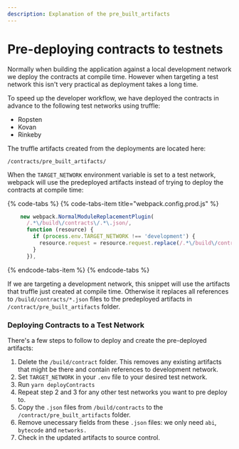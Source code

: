 ```yaml
---
description: Explanation of the pre_built_artifacts
---
```


# Pre-deploying contracts to testnets

Normally when building the application against a local development network  we deploy the contracts at compile time. However when targeting a test network this isn't very practical as deployment takes a long time.

To speed up the developer workflow, we have deployed the contracts in advance to the following test networks using truffle:

* Ropsten
* Kovan
* Rinkeby

The truffle artifacts created from the deployments are located here: 

`/contracts/pre_built_artifacts/` 

When the `TARGET_NETWORK` environment variable is set to a test network, webpack will use the predeployed artifacts instead of trying to deploy the contracts at compile time:

{% code-tabs %}
{% code-tabs-item title="webpack.config.prod.js" %}
```javascript
    new webpack.NormalModuleReplacementPlugin(
      /.*\/build\/contracts\/.*\.json/,
      function (resource) {
        if (process.env.TARGET_NETWORK !== 'development') {
          resource.request = resource.request.replace(/.*\/build\/contracts/, paths.appContractArtifacts);
        }
      }),
```
{% endcode-tabs-item %}
{% endcode-tabs %}

If we are targeting a development network, this snippet will use the artifacts that truffle just created at compile time. Otherwise it replaces all references to `/build/contracts/*.json` files  to the predeployed artifacts in `/contract/pre_built_artifacts` folder. 

### Deploying Contracts to a Test Network

There's a few steps to follow to deploy and create the pre-deployed artifacts:

1. Delete the `/build/contract` folder. This removes any existing artifacts that might be there and contain references to development network.
2. Set `TARGET_NETWORK` in your `.env` file to your desired test network.
3. Run `yarn deployContracts`
4. Repeat step 2 and 3 for any other test networks you want to pre deploy to.
5. Copy the `.json` files from `/build/contracts` to the `/contract/pre_built_artifacts` folder.
6. Remove unecessary fields from these `.json` files: we only need `abi`, `bytecode` and `networks.`
7. Check in the updated artifacts to source control.

